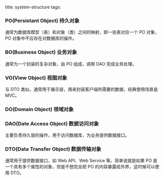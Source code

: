 title: system-structure
tags:

### PO(Persistant Object) 持久对象

通常为数据库模型（表）和对象（类）之间的映射，即一张表对应一个 PO 对象，PO 对象中不应存在对数据库的操作。

### BO(Business Object) 业务对象

通常为一个封装的复杂对象，由 PO 组成，调用 DAO 完成业务处理。

### VO(View Object) 视图对象

与 DTO 类似，通常用于展示层，用来封装客户端所需要的数据，经典使用场景是 MVC。

### DO(Domain Object) 领域对象

### DAO(Date Access Object) 数据访问对象

主要负责持久层的操作，用于访问数据库，为业务提供数据接口。

### DTO(Data Transfer Object) 数据传输对象

通常用于提供数据接口，如 Web API、Web Service 等。简单说就是如果 PO 是一个具有多个属性的对象，但是不想完全把 PO 的内容暴露给外界，这时候可以使用 DTO。